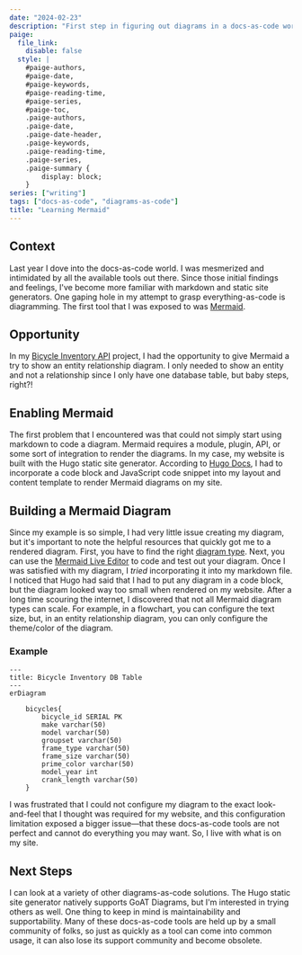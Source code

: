 ```yaml
---
date: "2024-02-23"
description: "First step in figuring out diagrams in a docs-as-code world."
paige:
  file_link:
    disable: false
  style: |
    #paige-authors,
    #paige-date,
    #paige-keywords,
    #paige-reading-time,
    #paige-series,
    #paige-toc,
    .paige-authors,
    .paige-date,
    .paige-date-header,
    .paige-keywords,
    .paige-reading-time,
    .paige-series,
    .paige-summary {
        display: block;
    }
series: ["writing"]
tags: ["docs-as-code", "diagrams-as-code"]
title: "Learning Mermaid"
---
```


## Context
Last year I dove into the docs-as-code world. I was mesmerized and intimidated by all the available tools out there. Since those initial findings and feelings, I've become more familiar with markdown and static site generators. One gaping hole in my attempt to grasp everything-as-code is diagramming. The first tool that I was exposed to was [Mermaid](https://mermaid.js.org).

## Opportunity
In my [Bicycle Inventory API](../portfolio/bicycle_inventory_api_app.md) project, I had the opportunity to give Mermaid a try to show an entity relationship diagram. I only needed to show an entity and not a relationship since I only have one database table, but baby steps, right?!

## Enabling Mermaid
The first problem that I encountered was that could not simply start using markdown to code a diagram. Mermaid requires a module, plugin, API, or some sort of integration to render the diagrams. In my case, my website is built with the Hugo static site generator. According to [Hugo Docs](https://gohugo.io/content-management/diagrams/#mermaid-diagrams), I had to incorporate a code block and JavaScript code snippet into my layout and content template to render Mermaid diagrams on my site. 

## Building a Mermaid Diagram
Since my example is so simple, I had very little issue creating my diagram, but it's important to note the helpful resources that quickly got me to a rendered diagram. First, you have to find the right [diagram type](https://mermaid.js.org/intro/#diagram-types). Next, you can use the [Mermaid Live Editor](https://mermaid.live/) to code and test out your diagram. Once I was satisfied with my diagram, I *tried* incorporating it into my markdown file. I noticed that Hugo had said that I had to put any diagram in a code block, but the diagram looked way too small when rendered on my website. After a long time scouring the internet, I discovered that not all Mermaid diagram types can scale. For example, in a flowchart, you can configure the text size, but, in an entity relationship diagram, you can only configure the theme/color of the diagram. 

### Example
```
---
title: Bicycle Inventory DB Table
---
erDiagram

    bicycles{
        bicycle_id SERIAL PK
        make varchar(50)
        model varchar(50)
        groupset varchar(50)
        frame_type varchar(50)
        frame_size varchar(50)
        prime_color varchar(50)
        model_year int
        crank_length varchar(50)
    }
```
I was frustrated that I could not configure my diagram to the exact look-and-feel that I thought was required for my website, and this configuration limitation exposed a bigger issue—that these docs-as-code tools are not perfect and cannot do everything you may want. So, I live with what is on my site. 

## Next Steps
I can look at a variety of other diagrams-as-code solutions. The Hugo static site generator natively supports GoAT Diagrams, but I'm interested in trying others as well. One thing to keep in mind is maintainability and supportability. Many of these docs-as-code tools are held up by a small community of folks, so just as quickly as a tool can come into common usage, it can also lose its support community and become obsolete. 

